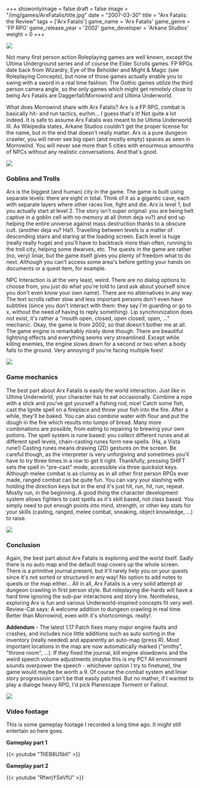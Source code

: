+++
showonlyimage = false
draft = false
image = "/img/games/ArxFatalis/title.jpg"
date = "2007-03-30"
title = "Arx Fatalis: the Review"
tags = ['Arx Fatalis']
game_name = 'Arx Fatalis'
game_genre = 'FP RPG'
game_release_year = '2002'
game_developer = 'Arkane Studios'
weight = 0
+++

<img src="/img/Guides/ArxFatalis.jpg"/>

Not many first person action Roleplaying games are well known, except the Ultima Underground series and of course the Elder Scrolls games. FP RPGs date back from Wizardry, Eye of the Beholder and Might & Magic (see Roleplaying Concepts), but none of those games actually enable you to swing with a sword in a real time fashion. The Gothic games utilize the third person camera angle, so the only games which might get remotely close to being Arx Fatalis are Daggerfall/Morrowind and Ultima Underworld.

What does Morrowind share with Arx Fatalis? Arx is a FP RPG, combat is basically hit- and run tactics, eurhm... I guess that's it! Not quite a lot indeed. It is safe to assume Arx Fatalis was meant to be Ultima Underworld III. As Wikipedia states, Arkane Studios couldn't get the proper license for the name, but in the end that doesn't really matter. Arx is a pure dungeon crawler, you will never see big open (and mostly empty) spaces as seen in Morrowind. You will never see more than 5 cities with enourmous amounths of NPCs without any realistic conversations. And that's good.

<img src="/img/games/ArxFatalis/screens/04_bow.jpg"/>

### Goblins and Trolls

Arx is the biggest (and human) city in the game. The game is built using separate levels: there are eight in total. Think of it as a gigantic cave, each with separate layers where other races live, fight and die. Arx is level 1, but you actually start at level 2. The story isn't super original: you are being helt captive in a goblin cell with no memory at all (hmm deja vu?) and end up helping the entire universe against mass destruction thanks to a obscure cult. (another deja vu? Ha!). Travelling between levels is a matter of descending stairs and staring at the loading screen. Each level is huge (really really huge) and you'll have to backtrack more than often, running to the troll city, helping some dwarves, etc. The quests in the game are rather (no, very) liniar, but the game itself gives you plenty of freedom what to do next. Although you can't access some area's before getting your hands on documents or a quest item, for example.

NPC Interaction is at the very least, weird. There are no dialog options to choose from, you just do what you're told to (and ask about yourself since you don't even know your own name). There are no alternatives in any way. The text scrolls rather slow and less important persons don't even have subtitles (since you don't interact with them: they say I'm guarding or go to x, without the need of having to reply something). Lip synchronization does not exist, it's rather a "mouth open, closed, open closed, open, ..." mechanic. Okay, the game is from 2002, so that doesn't bother me at all. The game engine is remarkably nicely done though. There are beautiful lightning effects and everything seems very streamlined. Except while killing enemies, the engine slows down for a second or two when a body falls to the ground. Very annoying if you're facing multiple foes!

<img src="/img/games/ArxFatalis/screens/05_stats.jpg"/>

### Game mechanics

The best part about Arx Fatalis is easily the world interaction. Just like in Ultima Underworld, your character has to eat occasionally. Combine a rope with a stick and you've got yourself a fishing rod, nice! Catch some fish, cast the Ignite spell on a fireplace and throw your fish into the fire. After a while, they'll be baked. You can also combine water with flour and put the dough in the fire which results into lumps of bread. Many more combinations are possible, from eating to repairing to brewing your own potions. The spell system is rune based: you collect different runes and at different spell levels, chain-casting runes form new spells. (Ha, a Vista rune!) Casting runes means drawing (2D) gestures on the screen. Be careful though, as the interpreter is very unforgiving and sometimes you'll have to try three times in a row to get it right. Thankfully, pressing SHIFT sets the spell in "pre-cast" mode, accessible via three quickslot keys.
Although melee combat is as clumsy as in all other first person RPGs ever made, ranged combat can be quite fun. You can vary your slashing with holding the direction keys but in the end it's just hit, run, hit, run, repeat. Mostly run, in the beginning. A good thing the character development system allows fighters to cast spells as it's skill based, not class based. You simply need to put enough points into mind, strength, or other key stats for your skills (casting, ranged, melee combat, sneaking, object knowledge, ...) to raise.

<img src="/img/games/ArxFatalis/screens/01_alchemy.jpg"/>

### Conclusion

Again, the best part about Arx Fatalis is exploring and the world itself. Sadly there is no auto map and the default map covers up the whole screen. There is a primitive journal present, but it'll rarely help you on your quests since it's not sorted or structured in any way! No option to add notes to quests or the map either...
All in all, Arx Fatalis is a very solid attempt at dungeon crawling in first person style. But roleplaying die-hards will have a hard time ignoring the sub-par interactions and story line. Nontheless, exploring Arx is fun and various Underworld-inspired concepts fit very well.
Review-Cat says: A welcome addition to dungeon crawling in real time. Better than Morrowind, even with it's shortcomings. really!.
 
**Addendum** - The latest 1.17 Patch fixes many major engine faults and crashes, and includes nice little additions such as auto sorting in the inventory (really needed) and apparently an auto-map (press R). Most important locations in the map are now automatically marked ("smithy", "throne room", ...). If they fixed the journal, kill engine slowdowns and the weird speech volume adjustments (maybe this is my PC? All envoirnment sounds overpower the speech - whichever option I try to finetune), the game would maybe be worth a 9. Of course the combat system and liniar story progressioin can't be that easily patched. But no mather, if I wanted to play a dialoge heavy RPG, I'd pick Planescape Torment or Fallout.

<img src="/img/games/ArxFatalis/screens/02_library.jpg"/>

### Video footage

This is some gameplay footage I recorded a long time ago. It might still entertain so here goes. 

**Gameplay part 1**

{{< youtube "TtlEB8U5blI" >}}

**Gameplay part 2**

{{< youtube "RfwrjYSeVfU" >}}
